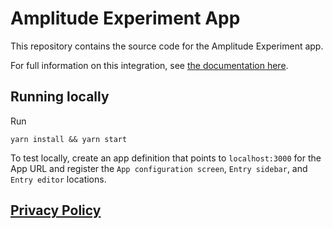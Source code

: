 # Amplitude Experiment App

This repository contains the source code for the Amplitude Experiment app.

For full information on this integration, see [the documentation here](https://www.docs.developers.amplitude.com/experiment/integrations/contentful/).

## Running locally

Run

```
yarn install && yarn start
```

To test locally, create an app definition that points to `localhost:3000` for the App URL and register the `App configuration screen`, `Entry sidebar`, and `Entry editor` locations.

## [Privacy Policy](https://amplitude.com/privacy)
